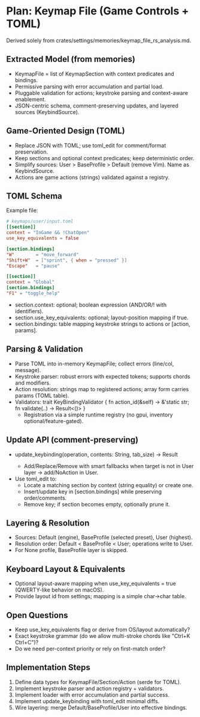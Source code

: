 # Plan: Keymap File (Game Controls + TOML)

Derived solely from crates/settings/memories/keymap_file_rs_analysis.md.

## Extracted Model (from memories)
- KeymapFile = list of KeymapSection with context predicates and bindings.
- Permissive parsing with error accumulation and partial load.
- Pluggable validation for actions; keystroke parsing and context-aware enablement.
- JSON-centric schema, comment-preserving updates, and layered sources (KeybindSource).

## Game-Oriented Design (TOML)
- Replace JSON with TOML; use toml_edit for comment/format preservation.
- Keep sections and optional context predicates; keep deterministic order.
- Simplify sources: User > BaseProfile > Default (remove Vim). Name as KeybindSource.
- Actions are game actions (strings) validated against a registry.

## TOML Schema
Example file:
```toml
# keymaps/user/input.toml
[[section]]
context = "InGame && !ChatOpen"
use_key_equivalents = false

[section.bindings]
"W"        = "move_forward"
"Shift+W"  = ["sprint", { when = "pressed" }]
"Escape"   = "pause"

[[section]]
context = "Global"
[section.bindings]
"F1" = "toggle_help"
```
- section.context: optional; boolean expression (AND/OR/! with identifiers).
- section.use_key_equivalents: optional; layout-position mapping if true.
- section.bindings: table mapping keystroke strings to actions or [action, params].

## Parsing & Validation
- Parse TOML into in-memory KeymapFile; collect errors (line/col, message).
- Keystroke parser: robust errors with expected tokens; supports chords and modifiers.
- Action resolution: strings map to registered actions; array form carries params (TOML table).
- Validators: trait KeyBindingValidator { fn action_id(&self) -> &'static str; fn validate(..) -> Result<()> }
  - Registration via a simple runtime registry (no gpui, inventory optional/feature-gated).

## Update API (comment-preserving)
- update_keybinding(operation, contents: String, tab_size) -> Result<String>
  - Add/Replace/Remove with smart fallbacks when target is not in User layer → add/NoAction in User.
- Use toml_edit to:
  - Locate a matching section by context (string equality) or create one.
  - Insert/update key in [section.bindings] while preserving order/comments.
  - Remove key; if section becomes empty, optionally prune it.

## Layering & Resolution
- Sources: Default (engine), BaseProfile (selected preset), User (highest).
- Resolution order: Default < BaseProfile < User; operations write to User.
- For None profile, BaseProfile layer is skipped.

## Keyboard Layout & Equivalents
- Optional layout-aware mapping when use_key_equivalents = true (QWERTY-like behavior on macOS).
- Provide layout id from settings; mapping is a simple char→char table.

## Open Questions
- Keep use_key_equivalents flag or derive from OS/layout automatically?
- Exact keystroke grammar (do we allow multi-stroke chords like "Ctrl+K Ctrl+C")?
- Do we need per-context priority or rely on first-match order?

## Implementation Steps
1) Define data types for KeymapFile/Section/Action (serde for TOML).
2) Implement keystroke parser and action registry + validators.
3) Implement loader with error accumulation and partial success.
4) Implement update_keybinding with toml_edit minimal diffs.
5) Wire layering: merge Default/BaseProfile/User into effective bindings.

